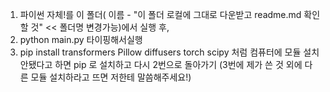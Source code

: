 1. 파이썬 자체!를 이 폴더( 이름 - "이 폴더 로컬에 그대로 다운받고 readme.md 확인할 것" << 폴더명 변경가능)에서 실행 후,
2. python main.py 타이핑해서실행
3. pip install transformers Pillow diffusers torch scipy
   처럼 컴퓨터에 모듈 설치안됐다고 하면 pip 로 설치하고 다시 2번으로 돌아가기
(3번에 제가 쓴 것 외에 다른 모듈 설치하라고 뜨면 저한테 말씀해주세요!)
